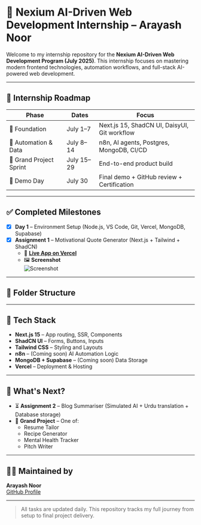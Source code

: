# 🚀 Nexium AI-Driven Web Development Internship – Arayash Noor

Welcome to my internship repository for the **Nexium AI-Driven Web Development Program (July 2025)**. This internship focuses on mastering modern frontend technologies, automation workflows, and full-stack AI-powered web development.

---

## 📅 Internship Roadmap

| Phase | Dates | Focus |
|-------|-------|-------|
| 🧱 Foundation | July 1–7 | Next.js 15, ShadCN UI, DaisyUI, Git workflow |
| 🤖 Automation & Data | July 8–14 | n8n, AI agents, Postgres, MongoDB, CI/CD |
| 🚀 Grand Project Sprint | July 15–29 | End-to-end product build |
| 🎤 Demo Day | July 30 | Final demo + GitHub review + Certification |

---

## ✅ Completed Milestones

- [x] **Day 1** – Environment Setup (Node.js, VS Code, Git, Vercel, MongoDB, Supabase)
- [x] **Assignment 1** – Motivational Quote Generator (Next.js + Tailwind + ShadCN)
  - 🔗 **[Live App on Vercel](https://nexium-arayash-internship-p3vq-git-main-arayashs-projects.vercel.app)**
  - 🖼️ **Screenshot**  
    ![Screenshot](https://nexium-arayash-internship-p3vq-git-main-arayashs-projects.vercel.app/screenshot.png)

---

## 📁 Folder Structure


---

## 🔧 Tech Stack

- **Next.js 15** – App routing, SSR, Components
- **ShadCN UI** – Forms, Buttons, Inputs
- **Tailwind CSS** – Styling and Layouts
- **n8n** – (Coming soon) AI Automation Logic
- **MongoDB + Supabase** – (Coming soon) Data Storage
- **Vercel** – Deployment & Hosting

---

## 🧠 What's Next?

- ⏳ **Assignment 2** – Blog Summariser (Simulated AI + Urdu translation + Database storage)
- 🧠 **Grand Project** – One of:
  - Resume Tailor
  - Recipe Generator
  - Mental Health Tracker
  - Pitch Writer

---

## 👨‍💻 Maintained by

**Arayash Noor**  
[GitHub Profile](https://github.com/Ar4yash)

---

> All tasks are updated daily. This repository tracks my full journey from setup to final project delivery.
